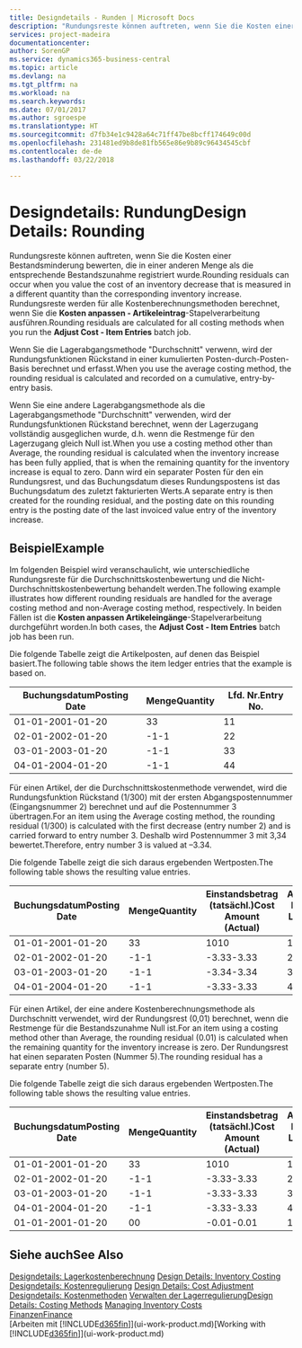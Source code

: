 ```yaml
---
title: Designdetails - Runden | Microsoft Docs
description: "Rundungsreste können auftreten, wenn Sie die Kosten einer Bestandsminderung bewerten, die in einer anderen Menge als die entsprechende Bestandszunahme registriert wurde. Rundungsreste werden für alle Kostenberechnungsmethoden berechnet, wenn Sie die **Kosten anpassen - Artikeleintrag**-Stapelverarbeitung ausführen."
services: project-madeira
documentationcenter: 
author: SorenGP
ms.service: dynamics365-business-central
ms.topic: article
ms.devlang: na
ms.tgt_pltfrm: na
ms.workload: na
ms.search.keywords: 
ms.date: 07/01/2017
ms.author: sgroespe
ms.translationtype: HT
ms.sourcegitcommit: d7fb34e1c9428a64c71ff47be8bcff174649c00d
ms.openlocfilehash: 231481ed9b8de81fb565e86e9b89c96434545cbf
ms.contentlocale: de-de
ms.lasthandoff: 03/22/2018

---
```

# <a name="design-details-rounding"></a><span data-ttu-id="e8a75-104">Designdetails: Rundung</span><span class="sxs-lookup"><span data-stu-id="e8a75-104">Design Details: Rounding</span></span>
<span data-ttu-id="e8a75-105">Rundungsreste können auftreten, wenn Sie die Kosten einer Bestandsminderung bewerten, die in einer anderen Menge als die entsprechende Bestandszunahme registriert wurde.</span><span class="sxs-lookup"><span data-stu-id="e8a75-105">Rounding residuals can occur when you value the cost of an inventory decrease that is measured in a different quantity than the corresponding inventory increase.</span></span> <span data-ttu-id="e8a75-106">Rundungsreste werden für alle Kostenberechnungsmethoden berechnet, wenn Sie die **Kosten anpassen - Artikeleintrag**-Stapelverarbeitung ausführen.</span><span class="sxs-lookup"><span data-stu-id="e8a75-106">Rounding residuals are calculated for all costing methods when you run the **Adjust Cost - Item Entries** batch job.</span></span>  

 <span data-ttu-id="e8a75-107">Wenn Sie die Lagerabgangsmethode "Durchschnitt" verwenn, wird der Rundungsfunktionen Rückstand in einer kumulierten Posten-durch-Posten-Basis berechnet und erfasst.</span><span class="sxs-lookup"><span data-stu-id="e8a75-107">When you use the average costing method, the rounding residual is calculated and recorded on a cumulative, entry-by-entry basis.</span></span>  

 <span data-ttu-id="e8a75-108">Wenn Sie eine andere Lagerabgangsmethode als die Lagerabgangsmethode "Durchschnitt" verwenden, wird der Rundungsfunktionen Rückstand berechnet, wenn der Lagerzugang vollständig ausgeglichen wurde, d.h. wenn die Restmenge für den Lagerzugang gleich Null ist.</span><span class="sxs-lookup"><span data-stu-id="e8a75-108">When you use a costing method other than Average, the rounding residual is calculated when the inventory increase has been fully applied, that is when the remaining quantity for the inventory increase is equal to zero.</span></span> <span data-ttu-id="e8a75-109">Dann wird ein separater Posten für den ein Rundungsrest, und das Buchungsdatum dieses Rundungspostens ist das Buchungsdatum des zuletzt fakturierten Werts.</span><span class="sxs-lookup"><span data-stu-id="e8a75-109">A separate entry is then created for the rounding residual, and the posting date on this rounding entry is the posting date of the last invoiced value entry of the inventory increase.</span></span>  

## <a name="example"></a><span data-ttu-id="e8a75-110">Beispiel</span><span class="sxs-lookup"><span data-stu-id="e8a75-110">Example</span></span>  
 <span data-ttu-id="e8a75-111">Im folgenden Beispiel wird veranschaulicht, wie unterschiedliche Rundungsreste für die Durchschnittskostenbewertung und die Nicht-Durchschnittskostenbewertung behandelt werden.</span><span class="sxs-lookup"><span data-stu-id="e8a75-111">The following example illustrates how different rounding residuals are handled for the average costing method and non-Average costing method, respectively.</span></span> <span data-ttu-id="e8a75-112">In beiden Fällen ist die **Kosten anpassen Artikeleingänge**-Stapelverarbeitung durchgeführt worden.</span><span class="sxs-lookup"><span data-stu-id="e8a75-112">In both cases, the **Adjust Cost - Item Entries** batch job has been run.</span></span>  

 <span data-ttu-id="e8a75-113">Die folgende Tabelle zeigt die Artikelposten, auf denen das Beispiel basiert.</span><span class="sxs-lookup"><span data-stu-id="e8a75-113">The following table shows the item ledger entries that the example is based on.</span></span>  

|<span data-ttu-id="e8a75-114">Buchungsdatum</span><span class="sxs-lookup"><span data-stu-id="e8a75-114">Posting Date</span></span>|<span data-ttu-id="e8a75-115">Menge</span><span class="sxs-lookup"><span data-stu-id="e8a75-115">Quantity</span></span>|<span data-ttu-id="e8a75-116">Lfd. Nr.</span><span class="sxs-lookup"><span data-stu-id="e8a75-116">Entry No.</span></span>|  
|------------------|--------------|---------------|  
|<span data-ttu-id="e8a75-117">01-01-20</span><span class="sxs-lookup"><span data-stu-id="e8a75-117">01-01-20</span></span>|<span data-ttu-id="e8a75-118">3</span><span class="sxs-lookup"><span data-stu-id="e8a75-118">3</span></span>|<span data-ttu-id="e8a75-119">1</span><span class="sxs-lookup"><span data-stu-id="e8a75-119">1</span></span>|  
|<span data-ttu-id="e8a75-120">02-01-20</span><span class="sxs-lookup"><span data-stu-id="e8a75-120">02-01-20</span></span>|<span data-ttu-id="e8a75-121">-1</span><span class="sxs-lookup"><span data-stu-id="e8a75-121">-1</span></span>|<span data-ttu-id="e8a75-122">2</span><span class="sxs-lookup"><span data-stu-id="e8a75-122">2</span></span>|  
|<span data-ttu-id="e8a75-123">03-01-20</span><span class="sxs-lookup"><span data-stu-id="e8a75-123">03-01-20</span></span>|<span data-ttu-id="e8a75-124">-1</span><span class="sxs-lookup"><span data-stu-id="e8a75-124">-1</span></span>|<span data-ttu-id="e8a75-125">3</span><span class="sxs-lookup"><span data-stu-id="e8a75-125">3</span></span>|  
|<span data-ttu-id="e8a75-126">04-01-20</span><span class="sxs-lookup"><span data-stu-id="e8a75-126">04-01-20</span></span>|<span data-ttu-id="e8a75-127">-1</span><span class="sxs-lookup"><span data-stu-id="e8a75-127">-1</span></span>|<span data-ttu-id="e8a75-128">4</span><span class="sxs-lookup"><span data-stu-id="e8a75-128">4</span></span>|  

 <span data-ttu-id="e8a75-129">Für einen Artikel, der die Durchschnittskostenmethode verwendet, wird die Rundungsfunktion Rückstand (1/300) mit der ersten Abgangspostennummer (Eingangsnummer 2) berechnet und auf die Postennummer 3 übertragen.</span><span class="sxs-lookup"><span data-stu-id="e8a75-129">For an item using the Average costing method, the rounding residual (1/300) is calculated with the first decrease (entry number 2) and is carried forward to entry number 3.</span></span> <span data-ttu-id="e8a75-130">Deshalb wird Postennummer 3 mit  3,34 bewertet.</span><span class="sxs-lookup"><span data-stu-id="e8a75-130">Therefore, entry number 3 is valued at –3.34.</span></span>  

 <span data-ttu-id="e8a75-131">Die folgende Tabelle zeigt die sich daraus ergebenden Wertposten.</span><span class="sxs-lookup"><span data-stu-id="e8a75-131">The following table shows the resulting value entries.</span></span>  

|<span data-ttu-id="e8a75-132">Buchungsdatum</span><span class="sxs-lookup"><span data-stu-id="e8a75-132">Posting Date</span></span>|<span data-ttu-id="e8a75-133">Menge</span><span class="sxs-lookup"><span data-stu-id="e8a75-133">Quantity</span></span>|<span data-ttu-id="e8a75-134">Einstandsbetrag (tatsächl.)</span><span class="sxs-lookup"><span data-stu-id="e8a75-134">Cost Amount (Actual)</span></span>|<span data-ttu-id="e8a75-135">Artikelposten Lfd. Nr.</span><span class="sxs-lookup"><span data-stu-id="e8a75-135">Item Ledger Entry No.</span></span>|<span data-ttu-id="e8a75-136">Lfd. Nr.</span><span class="sxs-lookup"><span data-stu-id="e8a75-136">Entry No.</span></span>|  
|------------------|--------------|----------------------------|---------------------------|---------------|  
|<span data-ttu-id="e8a75-137">01-01-20</span><span class="sxs-lookup"><span data-stu-id="e8a75-137">01-01-20</span></span>|<span data-ttu-id="e8a75-138">3</span><span class="sxs-lookup"><span data-stu-id="e8a75-138">3</span></span>|<span data-ttu-id="e8a75-139">10</span><span class="sxs-lookup"><span data-stu-id="e8a75-139">10</span></span>|<span data-ttu-id="e8a75-140">1</span><span class="sxs-lookup"><span data-stu-id="e8a75-140">1</span></span>|<span data-ttu-id="e8a75-141">1</span><span class="sxs-lookup"><span data-stu-id="e8a75-141">1</span></span>|  
|<span data-ttu-id="e8a75-142">02-01-20</span><span class="sxs-lookup"><span data-stu-id="e8a75-142">02-01-20</span></span>|<span data-ttu-id="e8a75-143">-1</span><span class="sxs-lookup"><span data-stu-id="e8a75-143">-1</span></span>|<span data-ttu-id="e8a75-144">-3.33</span><span class="sxs-lookup"><span data-stu-id="e8a75-144">-3.33</span></span>|<span data-ttu-id="e8a75-145">2</span><span class="sxs-lookup"><span data-stu-id="e8a75-145">2</span></span>|<span data-ttu-id="e8a75-146">2</span><span class="sxs-lookup"><span data-stu-id="e8a75-146">2</span></span>|  
|<span data-ttu-id="e8a75-147">03-01-20</span><span class="sxs-lookup"><span data-stu-id="e8a75-147">03-01-20</span></span>|<span data-ttu-id="e8a75-148">-1</span><span class="sxs-lookup"><span data-stu-id="e8a75-148">-1</span></span>|<span data-ttu-id="e8a75-149">-3.34</span><span class="sxs-lookup"><span data-stu-id="e8a75-149">-3.34</span></span>|<span data-ttu-id="e8a75-150">3</span><span class="sxs-lookup"><span data-stu-id="e8a75-150">3</span></span>|<span data-ttu-id="e8a75-151">3</span><span class="sxs-lookup"><span data-stu-id="e8a75-151">3</span></span>|  
|<span data-ttu-id="e8a75-152">04-01-20</span><span class="sxs-lookup"><span data-stu-id="e8a75-152">04-01-20</span></span>|<span data-ttu-id="e8a75-153">-1</span><span class="sxs-lookup"><span data-stu-id="e8a75-153">-1</span></span>|<span data-ttu-id="e8a75-154">-3.33</span><span class="sxs-lookup"><span data-stu-id="e8a75-154">-3.33</span></span>|<span data-ttu-id="e8a75-155">4</span><span class="sxs-lookup"><span data-stu-id="e8a75-155">4</span></span>|<span data-ttu-id="e8a75-156">4</span><span class="sxs-lookup"><span data-stu-id="e8a75-156">4</span></span>|  

 <span data-ttu-id="e8a75-157">Für einen Artikel, der eine andere Kostenberechnungsmethode als Durchschnitt verwendet, wird der Rundungsrest (0,01) berechnet, wenn die Restmenge für die Bestandszunahme Null ist.</span><span class="sxs-lookup"><span data-stu-id="e8a75-157">For an item using a costing method other than Average, the rounding residual (0.01) is calculated when the remaining quantity for the inventory increase is zero.</span></span> <span data-ttu-id="e8a75-158">Der Rundungsrest hat einen separaten Posten (Nummer 5).</span><span class="sxs-lookup"><span data-stu-id="e8a75-158">The rounding residual has a separate entry (number 5).</span></span>  

 <span data-ttu-id="e8a75-159">Die folgende Tabelle zeigt die sich daraus ergebenden Wertposten.</span><span class="sxs-lookup"><span data-stu-id="e8a75-159">The following table shows the resulting value entries.</span></span>  

|<span data-ttu-id="e8a75-160">Buchungsdatum</span><span class="sxs-lookup"><span data-stu-id="e8a75-160">Posting Date</span></span>|<span data-ttu-id="e8a75-161">Menge</span><span class="sxs-lookup"><span data-stu-id="e8a75-161">Quantity</span></span>|<span data-ttu-id="e8a75-162">Einstandsbetrag (tatsächl.)</span><span class="sxs-lookup"><span data-stu-id="e8a75-162">Cost Amount (Actual)</span></span>|<span data-ttu-id="e8a75-163">Artikelposten Lfd. Nr.</span><span class="sxs-lookup"><span data-stu-id="e8a75-163">Item Ledger Entry No.</span></span>|<span data-ttu-id="e8a75-164">Lfd. Nr.</span><span class="sxs-lookup"><span data-stu-id="e8a75-164">Entry No.</span></span>|  
|------------------|--------------|----------------------------|---------------------------|---------------|  
|<span data-ttu-id="e8a75-165">01-01-20</span><span class="sxs-lookup"><span data-stu-id="e8a75-165">01-01-20</span></span>|<span data-ttu-id="e8a75-166">3</span><span class="sxs-lookup"><span data-stu-id="e8a75-166">3</span></span>|<span data-ttu-id="e8a75-167">10</span><span class="sxs-lookup"><span data-stu-id="e8a75-167">10</span></span>|<span data-ttu-id="e8a75-168">1</span><span class="sxs-lookup"><span data-stu-id="e8a75-168">1</span></span>|<span data-ttu-id="e8a75-169">1</span><span class="sxs-lookup"><span data-stu-id="e8a75-169">1</span></span>|  
|<span data-ttu-id="e8a75-170">02-01-20</span><span class="sxs-lookup"><span data-stu-id="e8a75-170">02-01-20</span></span>|<span data-ttu-id="e8a75-171">-1</span><span class="sxs-lookup"><span data-stu-id="e8a75-171">-1</span></span>|<span data-ttu-id="e8a75-172">-3.33</span><span class="sxs-lookup"><span data-stu-id="e8a75-172">-3.33</span></span>|<span data-ttu-id="e8a75-173">2</span><span class="sxs-lookup"><span data-stu-id="e8a75-173">2</span></span>|<span data-ttu-id="e8a75-174">2</span><span class="sxs-lookup"><span data-stu-id="e8a75-174">2</span></span>|  
|<span data-ttu-id="e8a75-175">03-01-20</span><span class="sxs-lookup"><span data-stu-id="e8a75-175">03-01-20</span></span>|<span data-ttu-id="e8a75-176">-1</span><span class="sxs-lookup"><span data-stu-id="e8a75-176">-1</span></span>|<span data-ttu-id="e8a75-177">-3.33</span><span class="sxs-lookup"><span data-stu-id="e8a75-177">-3.33</span></span>|<span data-ttu-id="e8a75-178">3</span><span class="sxs-lookup"><span data-stu-id="e8a75-178">3</span></span>|<span data-ttu-id="e8a75-179">3</span><span class="sxs-lookup"><span data-stu-id="e8a75-179">3</span></span>|  
|<span data-ttu-id="e8a75-180">04-01-20</span><span class="sxs-lookup"><span data-stu-id="e8a75-180">04-01-20</span></span>|<span data-ttu-id="e8a75-181">-1</span><span class="sxs-lookup"><span data-stu-id="e8a75-181">-1</span></span>|<span data-ttu-id="e8a75-182">-3.33</span><span class="sxs-lookup"><span data-stu-id="e8a75-182">-3.33</span></span>|<span data-ttu-id="e8a75-183">4</span><span class="sxs-lookup"><span data-stu-id="e8a75-183">4</span></span>|<span data-ttu-id="e8a75-184">4</span><span class="sxs-lookup"><span data-stu-id="e8a75-184">4</span></span>|  
|<span data-ttu-id="e8a75-185">01-01-20</span><span class="sxs-lookup"><span data-stu-id="e8a75-185">01-01-20</span></span>|<span data-ttu-id="e8a75-186">0</span><span class="sxs-lookup"><span data-stu-id="e8a75-186">0</span></span>|<span data-ttu-id="e8a75-187">-0.01</span><span class="sxs-lookup"><span data-stu-id="e8a75-187">-0.01</span></span>|<span data-ttu-id="e8a75-188">1</span><span class="sxs-lookup"><span data-stu-id="e8a75-188">1</span></span>|<span data-ttu-id="e8a75-189">5</span><span class="sxs-lookup"><span data-stu-id="e8a75-189">5</span></span>|  

## <a name="see-also"></a><span data-ttu-id="e8a75-190">Siehe auch</span><span class="sxs-lookup"><span data-stu-id="e8a75-190">See Also</span></span>  
 <span data-ttu-id="e8a75-191">[Designdetails: Lagerkostenberechnung](design-details-inventory-costing.md) </span><span class="sxs-lookup"><span data-stu-id="e8a75-191">[Design Details: Inventory Costing](design-details-inventory-costing.md) </span></span>  
 <span data-ttu-id="e8a75-192">[Designdetails: Kostenregulierung](design-details-cost-adjustment.md) </span><span class="sxs-lookup"><span data-stu-id="e8a75-192">[Design Details: Cost Adjustment](design-details-cost-adjustment.md) </span></span>  
 <span data-ttu-id="e8a75-193">[Designdetails: Kostenmethoden](design-details-costing-methods.md) [Verwalten der Lagerregulierung](finance-manage-inventory-costs.md)</span><span class="sxs-lookup"><span data-stu-id="e8a75-193">[Design Details: Costing Methods](design-details-costing-methods.md) [Managing Inventory Costs](finance-manage-inventory-costs.md)</span></span>  
 [<span data-ttu-id="e8a75-194">Finanzen</span><span class="sxs-lookup"><span data-stu-id="e8a75-194">Finance</span></span>](finance.md)  
 <span data-ttu-id="e8a75-195">[Arbeiten mit [!INCLUDE[d365fin](includes/d365fin_md.md)]](ui-work-product.md)</span><span class="sxs-lookup"><span data-stu-id="e8a75-195">[Working with [!INCLUDE[d365fin](includes/d365fin_md.md)]](ui-work-product.md)</span></span>

